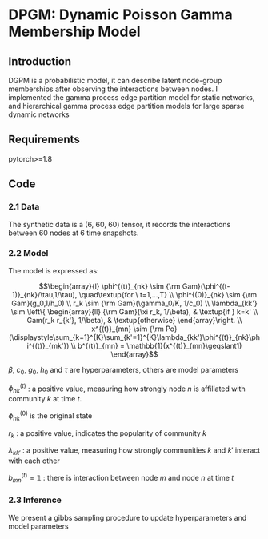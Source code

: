 # DPGM: Dynamic Poisson Gamma Membership Model
## Introduction
DGPM is a probabilistic model, it can describe latent node-group memberships after observing the interactions between nodes.
I implemented the gamma process edge partition model for static networks, and hierarchical gamma process edge partition models for large sparse dynamic networks

## Requirements
pytorch>=1.8

## Code
### 2.1 Data
The synthetic data is a (6, 60, 60) tensor, it records the interactions between 60 nodes at 6 time snapshots.

### 2.2 Model
The model is expressed as:
```math
\begin{array}{l}
\phi^{(t)}_{nk} \sim {\rm Gam}(\phi^{(t-1)}_{nk}/\tau,1/\tau), \quad\textup{for \ t=1,...,T}
\\
\phi^{(0)}_{nk} \sim {\rm Gam}(g_0,1/h_0)
\\
r_k \sim {\rm Gam}(\gamma_0/K, 1/c_0)
\\
\lambda_{kk'} \sim \left\{ \begin{array}{ll} {\rm Gam}(\xi r_k, 1/\beta), & \textup{if } k=k' \\ Gam(r_k r_{k'}, 1/\beta), & \textup{otherwise} \end{array}\right.
\\
x^{(t)}_{mn} \sim {\rm Po}(\displaystyle\sum_{k=1}^{K}\sum_{k'=1}^{K}\lambda_{kk'}\phi^{(t)}_{nk}\phi^{(t)}_{mk'})
\\
b^{(t)}_{mn} = \mathbb{1}(x^{(t)}_{mn}\geqslant1)
\end{array}
```

$\beta$, $c_0$, $g_0$, $h_0$ and $\tau$ are hyperparameters, others are model parameters

$\phi^{(t)}_{nk}$ : a positive value, measuring how strongly node $n$ is affiliated with community $k$ at time $t$.

$\phi^{(0)}_{nk}$ is the original state

$r_k$ : a positive value, indicates the popularity of community $k$

$\lambda_{kk'}$ : a positive value, measuring how strongly communities $k$ and $k'$ interact with each other

$b^{(t)}_{mn} = \mathbb{1}$ : there is interaction between node $m$ and node $n$ at time $t$

### 2.3 Inference
We present a gibbs sampling procedure to update hyperparameters and model parameters
